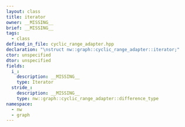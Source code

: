 ```yaml
---
layout: class
title: iterator
owner: __MISSING__
brief: __MISSING__
tags:
  - class
defined_in_file: cyclic_range_adapter.hpp
declaration: "\nstruct nw::graph::cyclic_range_adapter::iterator;"
ctor: unspecified
dtor: unspecified
fields:
  i_:
    description: __MISSING__
    type: Iterator
  stride_:
    description: __MISSING__
    type: nw::graph::cyclic_range_adapter::difference_type
namespace:
  - nw
  - graph
---
```

